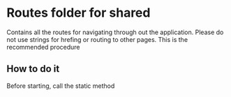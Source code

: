 # Routes folder for shared

Contains all the routes for navigating through out the application.
Please do not use strings for hrefing or routing to other pages. This is the recommended procedure

## How to do it

Before starting, call the static method
